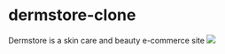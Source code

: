 # dermstore-clone
Dermstore is a skin care and beauty e-commerce site
<image src="https://d1gzz21cah5pzn.cloudfront.net/img/websites/d/der/dermstore.com-desktop@2x.1652814394.jpg"/>
